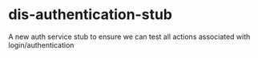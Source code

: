 # dis-authentication-stub
A new auth service stub to ensure we can test all actions associated with login/authentication
